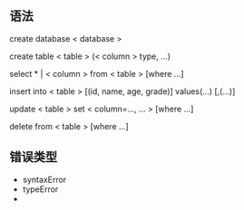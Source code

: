 ## 语法
create database < database >

create table < table > (< column > type, ...)

select * | < column > from < table > [where ...]

insert into < table >  [(id, name, age, grade)] values(...) [,(...)]

update < table > set < column=..., ... > [where ...]

delete from < table > [where ...]

## 错误类型
- syntaxError
- typeError
- 